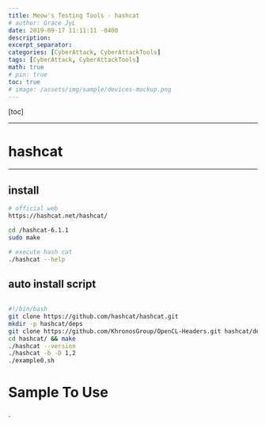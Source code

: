 ```yaml
---
title: Meow's Testing Tools - hashcat
# author: Grace JyL
date: 2019-09-17 11:11:11 -0400
description: 
excerpt_separator: 
categories: [CyberAttack, CyberAttackTools]
tags: [CyberAttack, CyberAttackTools]
math: true
# pin: true
toc: true
# image: /assets/img/sample/devices-mockup.png
---
```


[toc]

---

# hashcat

---

## install 

```bash
# official web 
https://hashcat.net/hashcat/

cd /hashcat-6.1.1
sudo make

# execute hash cat 
./hashcat --help
```


## auto install script
```bash

#!/bin/bash
git clone https://github.com/hashcat/hashcat.git
mkdir -p hashcat/deps
git clone https://github.com/KhronosGroup/OpenCL-Headers.git hashcat/deps/OpenCL
cd hashcat/ && make
./hashcat --version
./hashcat -b -D 1,2
./example0.sh
```


# Sample To Use







.